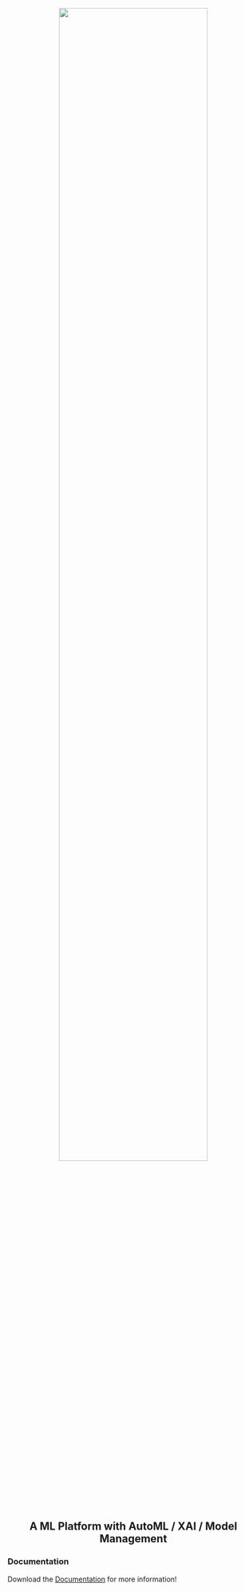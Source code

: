 <p align="center"><a href="https://github.com/yoonslab/omelet/"><img width=77% alt="" src="https://github.com/yoonslab/omelet/blob/master/docs/img/omelet.png?raw=true"></a></p>
<h2 align="center">A ML Platform with AutoML / XAI / Model Management</h2>


### Documentation

Download the [Documentation](https://github.com/yoonslab/omelet/blob/master/docs/omelet_keynote.pdf?raw_true) for more information!

